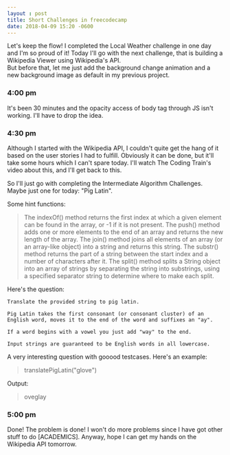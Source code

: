 ```yaml
---
layout : post
title: Short Challenges in freecodecamp
date: 2018-04-09 15:20 -0600
---
```


Let's keep the flow! I completed the Local Weather challenge in one day and I'm so proud of it! Today I'll go with the next challenge, that is building a Wikipedia Viewer using Wikipedia's API.  
But before that, let me just add the background change animation and a new background image as default in my previous project.

### 4:00 pm
It's been 30 minutes and the opacity access of body tag through JS isn't working. I'll have to drop the idea.

### 4:30 pm
Although I started with the Wikipedia API, I couldn't quite get the hang of it based on the user stories I had to fulfill. Obviously it can be done, but it'll take some hours which I can't spare today. I'll watch The Coding Train's video about this, and I'll get back to this.  

So I'll just go with completing the Intermediate Algorithm Challenges. Maybe just one for today: "Pig Latin".

Some hint functions:
>The indexOf() method returns the first index at which a given element can be found in the array, or -1 if it is not present.
>The push() method adds one or more elements to the end of an array and returns the new length of the array.
>The join() method joins all elements of an array (or an array-like object) into a string and returns this string.
>The substr() method returns the part of a string between the start index and a number of characters after it.
>The split() method splits a String object into an array of strings by separating the string into substrings, using a specified separator string to determine where to make each split.


Here's the question:
```
Translate the provided string to pig latin.

Pig Latin takes the first consonant (or consonant cluster) of an English word, moves it to the end of the word and suffixes an "ay".

If a word begins with a vowel you just add "way" to the end.

Input strings are guaranteed to be English words in all lowercase.
```
A very interesting question with gooood testcases. Here's an example:

> translatePigLatin("glove")

Output:
>oveglay

### 5:00 pm
Done! The problem is done! I won't do more problems since I have got other stuff to do [ACADEMICS].
Anyway, hope I can get my hands on the Wikipedia API tomorrow.
